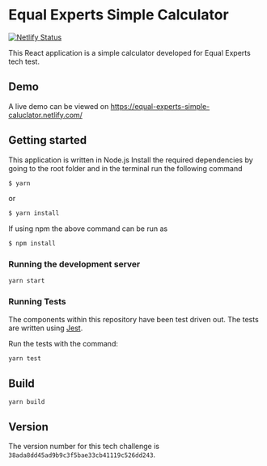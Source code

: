 # Equal Experts Simple Calculator
[![Netlify Status](https://api.netlify.com/api/v1/badges/9f53024f-5147-480b-ba91-a5be0b5397a1/deploy-status)](https://app.netlify.com/sites/equal-experts-simple-caluclator/deploys)

This React application is a simple calculator developed for Equal Experts tech test.

## Demo

A live demo can be viewed on https://equal-experts-simple-caluclator.netlify.com/

## Getting started

This application is written in Node.js 
Install the required dependencies by going to the root folder and in the terminal run the following command

```bash
$ yarn 
```

or 

```bash
$ yarn install
```

If using npm the above command can be run as

```bash
$ npm install 
```

### Running the development server

```bash
yarn start
```

### Running Tests

The components within this repository have been test driven out. The tests are written using [Jest](https://jestjs.io/).

Run the tests with the command:

```bash
yarn test
```

## Build

```
yarn build
```

## Version

The version number for this tech challenge is `38ada8dd45ad9b9c3f5bae33cb41119c526dd243`.


